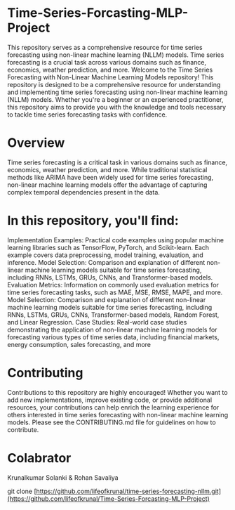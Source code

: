 # Time-Series-Forcasting-MLP-Project
This repository serves as a comprehensive resource for time series forecasting using non-linear machine learning (NLLM) models. Time series forecasting is a crucial task across various domains such as finance, economics, weather prediction, and more. 
Welcome to the Time Series Forecasting with Non-Linear Machine Learning Models repository! This repository is designed to be a comprehensive resource for understanding and implementing time series forecasting using non-linear machine learning (NLLM) models. Whether you're a beginner or an experienced practitioner, this repository aims to provide you with the knowledge and tools necessary to tackle time series forecasting tasks with confidence.
# Overview
Time series forecasting is a critical task in various domains such as finance, economics, weather prediction, and more. While traditional statistical methods like ARIMA have been widely used for time series forecasting, non-linear machine learning models offer the advantage of capturing complex temporal dependencies present in the data.

# In this repository, you'll find:
Implementation Examples: Practical code examples using popular machine learning libraries such as TensorFlow, PyTorch, and Scikit-learn. Each example covers data preprocessing, model training, evaluation, and inference.
Model Selection: Comparison and explanation of different non-linear machine learning models suitable for time series forecasting, including RNNs, LSTMs, GRUs, CNNs, and Transformer-based models.
Evaluation Metrics: Information on commonly used evaluation metrics for time series forecasting tasks, such as MAE, MSE, RMSE, MAPE, and more.
Model Selection: Comparison and explanation of different non-linear machine learning models suitable for time series forecasting, including RNNs, LSTMs, GRUs, CNNs, Transformer-based models, Random Forest, and Linear Regression.
Case Studies: Real-world case studies demonstrating the application of non-linear machine learning models for forecasting various types of time series data, including financial markets, energy consumption, sales forecasting, and more
# Contributing
Contributions to this repository are highly encouraged! Whether you want to add new implementations, improve existing code, or provide additional resources, your contributions can help enrich the learning experience for others interested in time series forecasting with non-linear machine learning models. Please see the CONTRIBUTING.md file for guidelines on how to contribute.
# Colabrator
Krunalkumar Solanki & Rohan Savaliya

git clone [https://github.com/lifeofkrunal/time-series-forecasting-nllm.git](https://github.com/lifeofkrunal/Time-Series-Forcasting-MLP-Project)
